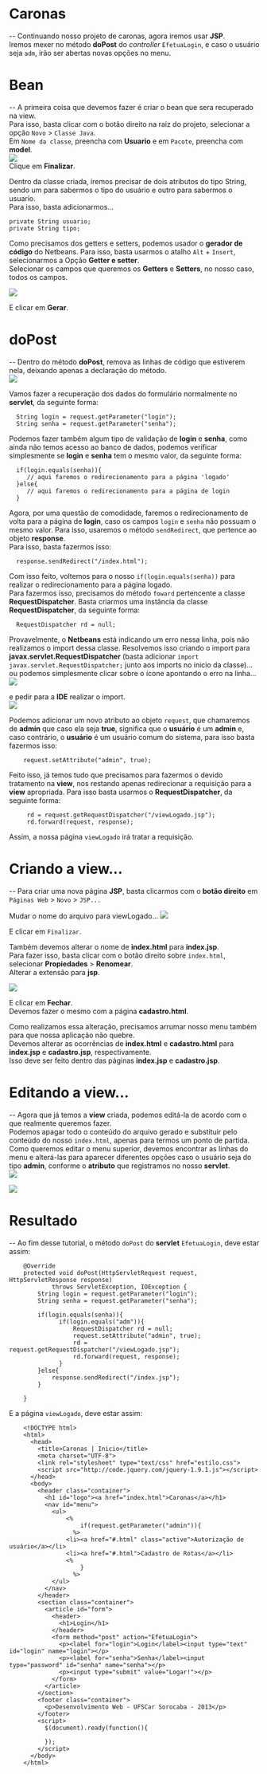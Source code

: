 # Caronas
--
Continuando nosso projeto de caronas, agora iremos usar **JSP**.  
Iremos mexer no método **doPost** do *controller* `EfetuaLogin`, e caso o usuário seja `adm`, irão ser abertas novas opções no menu.  
  
# Bean
--
A primeira coisa que devemos fazer é criar o bean que sera recuperado na view.  
Para isso, basta clicar com o botão direito na raiz do projeto, selecionar a opção `Novo` > `Classe Java`.  
Em `Nome da classe`, preencha com **Usuario** e em `Pacote`, preencha com **model**.  
[<img src="https://raw.github.com/hugonomura/imagens-tutorial/master/img27.png">](#)  
Clique em **Finalizar**.  
  
Dentro da classe criada, iremos precisar de dois atributos do tipo String, sendo um para sabermos o tipo do usuário e outro para sabermos o usuario.  
Para isso, basta adicionarmos...  
  
    private String usuario;
    private String tipo;
  
Como precisamos dos getters e setters, podemos usador o **gerador de código** do Netbeans. Para isso, basta usarmos o atalho `Alt` + `Insert`, selecionarmos a Opção **Getter e setter**.  
Selecionar os campos que queremos os **Getters** e **Setters**, no nosso caso, todos os campos.  
  
[<img src="https://raw.github.com/hugonomura/imagens-tutorial/master/img28.png">](#)  
  
E clicar em **Gerar**.  
  
# doPost
--
Dentro do método **doPost**, remova as linhas de código que estiverem nela, deixando apenas a declaração do método.  
[<img src="https://raw.github.com/hugonomura/imagens-tutorial/master/img20.png">](#)  
  
Vamos fazer a recuperação dos dados do formulário normalmente no **servlet**, da seguinte forma:  
  
      String login = request.getParameter("login");
      String senha = request.getParameter("senha");
  
Podemos fazer também algum tipo de validação de **login** e **senha**, como ainda não temos acesso ao banco de dados, podemos verificar simplesmente se **login** e **senha** tem o mesmo valor, da seguinte forma:  
  
      if(login.equals(senha)){
         // aqui faremos o redirecionamento para a página 'logado'
      }else{
         // aqui faremos o redirecionamento para a página de login
      }
  
Agora, por uma questão de comodidade, faremos o redirecionamento de volta para a página de **login**, caso os campos `login` e `senha` não possuam o mesmo valor. Para isso, usaremos o método `sendRedirect`, que pertence ao objeto **response**.  
Para isso, basta fazermos isso:  
  
      response.sendRedirect("/index.html");
  
Com isso feito, voltemos para o nosso `if(login.equals(senha))` para realizar o redirecionamento para a página logado.  
Para fazermos isso, precisamos do método `foward` pertencente a classe **RequestDispatcher**. Basta criarmos uma instância da classe **RequestDispatcher**, da seguinte forma:  
  
      RequestDispatcher rd = null;
  
Provavelmente, o **Netbeans** está indicando um erro nessa linha, pois não realizamos o import dessa classe. Resolvemos isso criando o import para **javax.servlet.RequestDispatcher** (basta adicionar `import javax.servlet.RequestDispatcher;` junto aos imports no inicio da classe)...  
ou podemos simplesmente clicar sobre o ícone apontando o erro na linha...  
[<img src="https://raw.github.com/hugonomura/imagens-tutorial/master/img21.png">](#)  
  
 e pedir para a **IDE** realizar o import.  
[<img src="https://raw.github.com/hugonomura/imagens-tutorial/master/img22.png">](#)  
  
Podemos adicionar um novo atributo ao objeto `request`, que chamaremos de **admin** que caso ela seja **true**, significa que o **usuário** é um **admin** e, caso contrário, o **usuário** é um usuário comum do sistema, para isso basta fazermos isso:  
  
        request.setAttribute("admin", true);
  
Feito isso, já temos tudo que precisamos para fazermos o devido tratamento na **view**, nos restando apenas redirecionar a requisição para a **view** apropriada. Para isso basta usarmos o **RequestDispatcher**, da seguinte forma:  
  
         rd = request.getRequestDispatcher("/viewLogado.jsp");
         rd.forward(request, response);
  
Assim, a nossa página `viewLogado` irá tratar a requisição.  
  
# Criando a view...
--
Para criar uma nova página **JSP**, basta clicarmos com o **botão direito** em `Páginas Web` > `Novo` > `JSP...`  
  
Mudar o nome do arquivo para viewLogado...
[<img src="https://raw.github.com/hugonomura/imagens-tutorial/master/img23.png">](#)  
  
E clicar em `Finalizar`.  
  
Também devemos alterar o nome de **index.html** para **index.jsp**.  
Para fazer isso, basta clicar com o botão direito sobre `index.html`, selecionar **Propiedades** > **Renomear**.  
Alterar a extensão para **jsp**.  
  
[<img src="https://raw.github.com/hugonomura/imagens-tutorial/master/img26.png">](#)  
  
E clicar em **Fechar**.  
Devemos fazer o mesmo com a página **cadastro.html**.  
    
Como realizamos essa alteração, precisamos arrumar nosso menu também para que nossa aplicação não quebre.  
Devemos alterar as ocorrências de **index.html** e **cadastro.html** para **index.jsp** e **cadastro.jsp**, respectivamente.  
Isso deve ser feito dentro das páginas **index.jsp** e **cadastro.jsp**.  
  
# Editando a view...
--
Agora que já temos a **view** criada, podemos editá-la de acordo com o que realmente queremos fazer.  
Podemos apagar todo o conteúdo do arquivo gerado e substituir pelo conteúdo do nosso `index.html`, apenas para termos um ponto de partida.  
Como queremos editar o menu superior, devemos encontrar as linhas do menu e alterá-las para aparecer diferentes opções caso o usuário seja do tipo **admin**, conforme o **atributo** que registramos no nosso **servlet**.  
[<img src="https://raw.github.com/hugonomura/imagens-tutorial/master/img24.png">](#)  
  
[<img src="https://raw.github.com/hugonomura/imagens-tutorial/master/img25.png">](#)  
  
# Resultado
--
Ao fim desse tutorial, o método `doPost` do **servlet** `EfetuaLogin`, deve estar assim:  
  
        @Override
        protected void doPost(HttpServletRequest request, HttpServletResponse response)
                throws ServletException, IOException {
            String login = request.getParameter("login");
            String senha = request.getParameter("senha");

            if(login.equals(senha)){
                  if(login.equals("adm")){
                      RequestDispatcher rd = null;
                      request.setAttribute("admin", true);
                      rd = request.getRequestDispatcher("/viewLogado.jsp");
                      rd.forward(request, response);
                  }
            }else{
                response.sendRedirect("/index.jsp");
            }

        }
  
  
E a página `viewLogado`, deve estar assim:  
  
        <!DOCTYPE html>
        <html>
          <head>
            <title>Caronas | Inicio</title>
            <meta charset="UTF-8">
            <link rel="stylesheet" type="text/css" href="estilo.css">
            <script src="http://code.jquery.com/jquery-1.9.1.js"></script>
          </head>
          <body>
            <header class="container">
              <h1 id="logo"><a href="index.html">Caronas</a></h1>
              <nav id="menu">
                <ul>
                    <% 
                        if(request.getParameter("admin")){
                      %>
                    <li><a href="#.html" class="active">Autorização de usuário</a></li>
                    <li><a href="#.html">Cadastro de Rotas</a></li>
                    <%
                        }
                      %>
                </ul>
              </nav>
            </header>
            <section class="container">
              <article id="form">
                <header>
                  <h1>Login</h1>
                </header>
                <form method="post" action="EfetuaLogin">
                  <p><label for="login">Login</label><input type="text" id="login" name="login"></p>
                  <p><label for="senha">Senha</label><input type="password" id="senha" name="senha"></p>
                  <p><input type="submit" value="Logar!"></p>
                </form>
              </article>
            </section>
            <footer class="container">
              <p>Desenvolvimento Web - UFSCar Sorocaba - 2013</p>
            </footer>
            <script>
              $(document).ready(function(){

              });
            </script>
          </body>
        </html>
  
